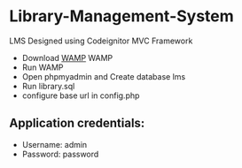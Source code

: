 # Library-Management-System

LMS Designed using Codeignitor  MVC Framework

* Download [WAMP](http://www.wampserver.com/en/) WAMP
* Run WAMP
* Open phpmyadmin and Create database lms
* Run library.sql
* configure base url in config.php

## Application credentials:
* Username: admin
* Password: password

